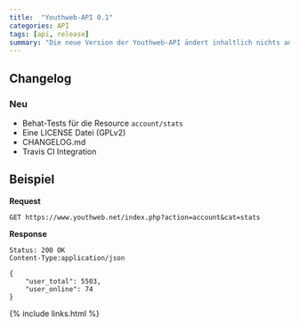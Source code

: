 ```yaml
---
title:  "Youthweb-API 0.1"
categories: API
tags: [api, release]
summary: "Die neue Version der Youthweb-API ändert inhaltlich nichts an der API, sondern bringt automatisierte Tests mit, um die weitere Entwicklung mit Tests absichern zu können."
---
```

## Changelog

### Neu

- Behat-Tests für die Resource `account/stats`
- Eine LICENSE Datei (GPLv2)
- CHANGELOG.md
- Travis CI Integration

## Beispiel

**Request**

```
GET https://www.youthweb.net/index.php?action=account&cat=stats
```

**Response**

```
Status: 200 OK
Content-Type:application/json

{
    "user_total": 5503,
    "user_online": 74
}
```

{% include links.html %}
